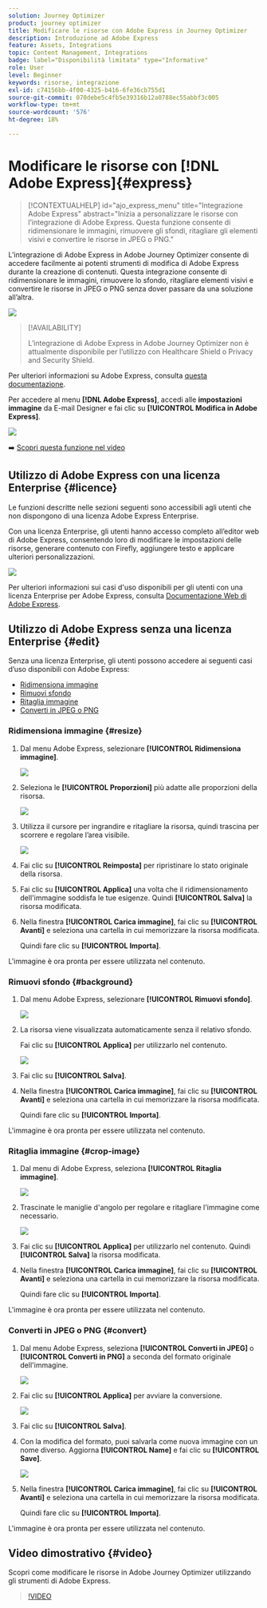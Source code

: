 ```yaml
---
solution: Journey Optimizer
product: journey optimizer
title: Modificare le risorse con Adobe Express in Journey Optimizer
description: Introduzione ad Adobe Express
feature: Assets, Integrations
topic: Content Management, Integrations
badge: label="Disponibilità limitata" type="Informative"
role: User
level: Beginner
keywords: risorse, integrazione
exl-id: c74156bb-4f00-4325-b416-6fe36cb755d1
source-git-commit: 070debe5c4fb5e39316b12a0788ec55abbf3c005
workflow-type: tm+mt
source-wordcount: '576'
ht-degree: 18%

---
```


# Modificare le risorse con [!DNL Adobe Express]{#express}

>[!CONTEXTUALHELP]
>id="ajo_express_menu"
>title="Integrazione Adobe Express"
>abstract="Inizia a personalizzare le risorse con l’integrazione di Adobe Express. Questa funzione consente di ridimensionare le immagini, rimuovere gli sfondi, ritagliare gli elementi visivi e convertire le risorse in JPEG o PNG."

L’integrazione di Adobe Express in Adobe Journey Optimizer consente di accedere facilmente ai potenti strumenti di modifica di Adobe Express durante la creazione di contenuti. Questa integrazione consente di ridimensionare le immagini, rimuovere lo sfondo, ritagliare elementi visivi e convertire le risorse in JPEG o PNG senza dover passare da una soluzione all’altra.

<img src="../rn/assets/do-not-localize/express_resize.gif">


>[!AVAILABILITY]
>
>L’integrazione di Adobe Express in Adobe Journey Optimizer non è attualmente disponibile per l’utilizzo con Healthcare Shield o Privacy and Security Shield.

Per ulteriori informazioni su Adobe Express, consulta [questa documentazione](https://helpx.adobe.com/it/express/user-guide.html).

Per accedere al menu **[!DNL Adobe Express]**, accedi alle **impostazioni immagine** da E-mail Designer e fai clic su **[!UICONTROL Modifica in Adobe Express]**.

![](assets/express_1.png)

➡️ [Scopri questa funzione nel video](#video)

## Utilizzo di Adobe Express con una licenza Enterprise {#licence}

Le funzioni descritte nelle sezioni seguenti sono accessibili agli utenti che non dispongono di una licenza Adobe Express Enterprise.

Con una licenza Enterprise, gli utenti hanno accesso completo all’editor web di Adobe Express, consentendo loro di modificare le impostazioni delle risorse, generare contenuto con Firefly, aggiungere testo e applicare ulteriori personalizzazioni.

![](assets/express-licence.png)

Per ulteriori informazioni sui casi d&#39;uso disponibili per gli utenti con una licenza Enterprise per Adobe Express, consulta [Documentazione Web di Adobe Express](https://helpx.adobe.com/express/web.html).

## Utilizzo di Adobe Express senza una licenza Enterprise  {#edit}

Senza una licenza Enterprise, gli utenti possono accedere ai seguenti casi d’uso disponibili con Adobe Express:

* [Ridimensiona immagine](#resize)
* [Rimuovi sfondo](#background)
* [Ritaglia immagine](#crop-image)
* [Converti in JPEG o PNG](#convert)

### Ridimensiona immagine {#resize}

1. Dal menu Adobe Express, selezionare **[!UICONTROL Ridimensiona immagine]**.

   ![](assets/express-resize-1.png)

1. Seleziona le **[!UICONTROL Proporzioni]** più adatte alle proporzioni della risorsa.

   ![](assets/express-resize-2.png)

1. Utilizza il cursore per ingrandire e ritagliare la risorsa, quindi trascina per scorrere e regolare l’area visibile.

   ![](assets/express-resize-3.png)

1. Fai clic su **[!UICONTROL Reimposta]** per ripristinare lo stato originale della risorsa.

1. Fai clic su **[!UICONTROL Applica]** una volta che il ridimensionamento dell&#39;immagine soddisfa le tue esigenze. Quindi **[!UICONTROL Salva]** la risorsa modificata.

1. Nella finestra **[!UICONTROL Carica immagine]**, fai clic su **[!UICONTROL Avanti]** e seleziona una cartella in cui memorizzare la risorsa modificata.

   Quindi fare clic su **[!UICONTROL Importa]**.

L&#39;immagine è ora pronta per essere utilizzata nel contenuto.

### Rimuovi sfondo {#background}

1. Dal menu Adobe Express, selezionare **[!UICONTROL Rimuovi sfondo]**.

   ![](assets/express-background-1.png)

1. La risorsa viene visualizzata automaticamente senza il relativo sfondo.

   Fai clic su **[!UICONTROL Applica]** per utilizzarlo nel contenuto.

   ![](assets/express-background-2.png)

1. Fai clic su **[!UICONTROL Salva]**.

1. Nella finestra **[!UICONTROL Carica immagine]**, fai clic su **[!UICONTROL Avanti]** e seleziona una cartella in cui memorizzare la risorsa modificata.

   Quindi fare clic su **[!UICONTROL Importa]**.

L&#39;immagine è ora pronta per essere utilizzata nel contenuto.

### Ritaglia immagine {#crop-image}

1. Dal menu di Adobe Express, seleziona **[!UICONTROL Ritaglia immagine]**.

   ![](assets/express-crop-1.png)

1. Trascinate le maniglie d&#39;angolo per regolare e ritagliare l&#39;immagine come necessario.

   ![](assets/express-crop-2.png)

1. Fai clic su **[!UICONTROL Applica]** per utilizzarlo nel contenuto. Quindi **[!UICONTROL Salva]** la risorsa modificata.

1. Nella finestra **[!UICONTROL Carica immagine]**, fai clic su **[!UICONTROL Avanti]** e seleziona una cartella in cui memorizzare la risorsa modificata.

   Quindi fare clic su **[!UICONTROL Importa]**.

L&#39;immagine è ora pronta per essere utilizzata nel contenuto.

### Converti in JPEG o PNG {#convert}

1. Dal menu Adobe Express, seleziona **[!UICONTROL Converti in JPEG]** o **[!UICONTROL Converti in PNG]** a seconda del formato originale dell&#39;immagine.

   ![](assets/express-convert-1.png)

1. Fai clic su **[!UICONTROL Applica]** per avviare la conversione.

   ![](assets/express-convert-2.png)

1. Fai clic su **[!UICONTROL Salva]**.

1. Con la modifica del formato, puoi salvarla come nuova immagine con un nome diverso. Aggiorna **[!UICONTROL Name]** e fai clic su **[!UICONTROL Save]**.

   ![](assets/express-convert-3.png)

1. Nella finestra **[!UICONTROL Carica immagine]**, fai clic su **[!UICONTROL Avanti]** e seleziona una cartella in cui memorizzare la risorsa modificata.

   Quindi fare clic su **[!UICONTROL Importa]**.

L&#39;immagine è ora pronta per essere utilizzata nel contenuto.

## Video dimostrativo {#video}

Scopri come modificare le risorse in Adobe Journey Optimizer utilizzando gli strumenti di Adobe Express.

>[!VIDEO](https://video.tv.adobe.com/v/3455523/?quality=12)



